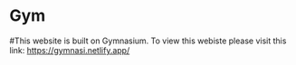 # Gym

#This website is built on Gymnasium. To view this webiste please visit this link: https://gymnasi.netlify.app/
